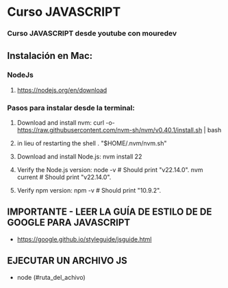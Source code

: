 
# Curso JAVASCRIPT

### Curso JAVASCRIPT desde youtube con mouredev

## Instalación en Mac:

### NodeJs

1.  https://nodejs.org/en/download

### Pasos para instalar desde la terminal:

1. Download and install nvm:
curl -o- https://raw.githubusercontent.com/nvm-sh/nvm/v0.40.1/install.sh | bash

2.  in lieu of restarting the shell
\. "$HOME/.nvm/nvm.sh"

3. Download and install Node.js:
nvm install 22

4. Verify the Node.js version:
node -v # Should print "v22.14.0".
nvm current # Should print "v22.14.0".

5. Verify npm version:
npm -v # Should print "10.9.2".

## IMPORTANTE - LEER LA GUÍA DE ESTILO DE DE GOOGLE PARA JAVASCRIPT

* https://google.github.io/styleguide/jsguide.html


## EJECUTAR UN ARCHIVO JS

* node (#ruta_del_achivo)